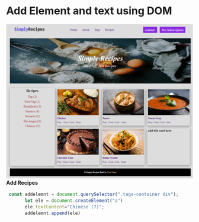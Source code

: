 # Add Element and text using DOM
![](./Output/DOM%20P2%20SS.png)
**Add Recipes**
```Javascript
 const addelemnt = document.querySelector(".tags-container div");
       let ele = document.createElement("a")
       ele.textContent="Chinese (7)";
       addelemnt.append(ele)
```
